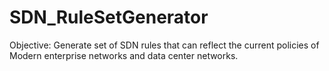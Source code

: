# SDN_RuleSetGenerator
Objective: Generate set of SDN rules that can reflect the current policies of Modern enterprise networks and data center networks.
